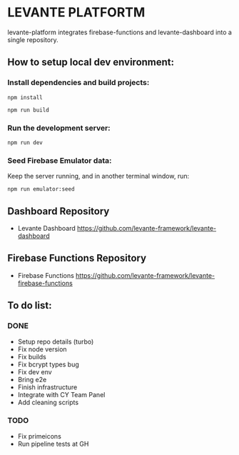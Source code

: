 # LEVANTE PLATFORTM

levante-platform integrates firebase-functions and levante-dashboard into a single repository.

## How to setup local dev environment:

### Install dependencies and build projects:

`npm install`

`npm run build`

### Run the development server:

`npm run dev`

### Seed Firebase Emulator data:

Keep the server running, and in another terminal window, run:

`npm run emulator:seed`

## Dashboard Repository

- Levante Dashboard https://github.com/levante-framework/levante-dashboard

## Firebase Functions Repository

- Firebase Functions https://github.com/levante-framework/levante-firebase-functions

## To do list:

### DONE

- Setup repo details (turbo)
- Fix node version
- Fix builds
- Fix bcrypt types bug
- Fix dev env
- Bring e2e
- Finish infrastructure
- Integrate with CY Team Panel
- Add cleaning scripts

### TODO

- Fix primeicons
- Run pipeline tests at GH
